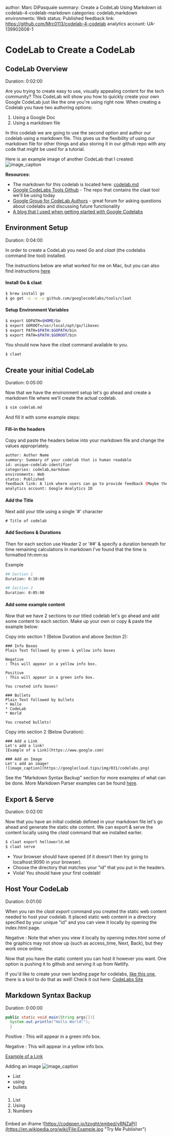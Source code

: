 author: Marc DiPasquale
summary: Create a CodeLab Using Markdown
id: codelab-4-codelab-markdown
categories: codelab,markdown
environments: Web
status: Published
feedback link: https://github.com/Mrc0113/codelab-4-codelab
analytics account: UA-139902608-1

# CodeLab to Create a CodeLab

## CodeLab Overview
Duration: 0:02:00

Are you trying to create easy to use, visually appealing content for the tech community? This CodeLab will show you how to quickly create your own Google CodeLab just like the one you're using right now. 
When creating a Codelab you have two authoring options: 
1. Using a Google Doc
1. Using a markdown file

In this codelab we are going to use the second option and author our codelab using a markdown file. This gives us the flexibility of using our markdown file for other things and also storing it in our github repo with any code that might be used for a tutorial. 

Here is an example image of another CodeLab that I created:
![image_caption](img/codelabexample.png)


**Resources:** 
* The markdown for this codelab is located here: [codelab.md](https://github.com/Mrc0113/codelab-4-codelab/blob/master/codelab.md)
* [Google CodeLabs Tools Github](https://github.com/googlecodelabs/tools) - The repo that contains the claat tool we'll be using today
* [Google Group for CodeLab Authors](https://groups.google.com/forum/#!forum/codelab-authors) - great forum for asking questions about codelabs and discussing future functionality
* [A blog that I used when getting started with Google Codelabs](https://medium.com/@mariopce/tutorial-how-to-make-tutorials-using-google-code-labs-gangdam-style-d62b35476816)

## Environment Setup
Duration: 0:04:00

In order to create a CodeLab you need *Go* and *claat* (the codelabs command line tool) installed.

The instructions below are what worked for me on Mac, but you can also find instructions [here](https://github.com/googlecodelabs/tools/tree/master/claat) 

#### Install Go & claat
``` bash
$ brew install go
$ go get -u -v -x github.com/googlecodelabs/tools/claat
```

#### Setup Environment Variables
``` bash
$ export GOPATH=$HOME/Go
$ export GOROOT=/usr/local/opt/go/libexec
$ export PATH=$PATH:$GOPATH/bin
$ export PATH=$PATH:$GOROOT/bin
```

You should now have the *claat* command available to you. 
``` bash
$ claat
```

## Create your initial CodeLab
Duration: 0:05:00

Now that we have the environment setup let's go ahead and create a markdown file where we'll create the actual codelab. 

``` bash
$ vim codelab.md
```

And fill it with some example steps:

#### Fill-in the headers
Copy and paste the headers below into your markdown file and change the values appropriately. 

``` bash
author: Author Name
summary: Summary of your codelab that is human readable
id: unique-codelab-identifier
categories: codelab,markdown
environments: Web
status: Published
feedback link: A link where users can go to provide feedback (Maybe the git repo)
analytics account: Google Analytics ID
```

#### Add the Title
Next add your title using a single '#' character
```
# Title of codelab
```

#### Add Sections & Durations
Then for each section use Header 2 or '##' & specify a duration beneath for time remaining calculations
In markdown I've found that the time is formatted hh:mm:ss

Example
``` bash
## Section 1
Duration: 0:10:00

## Section 2
Duration: 0:05:00
```

#### Add some example content
Now that we have 2 sections to our titled codelab let's go ahead and add some content to each section. 
Make up your own or copy & paste the example below: 

Copy into section 1 (Below Duration and above Section 2):
```
### Info Boxes
Plain Text followed by green & yellow info boxes 

Negative
: This will appear in a yellow info box.

Positive
: This will appear in a green info box.

You created info boxes!

### Bullets
Plain Text followed by bullets
* Hello
* CodeLab
* World

You created bullets!
```

Copy into section 2 (Below Duration): 
```
### Add a Link
Let's add a link!
[Example of a Link](https://www.google.com)

### Add an Image
Let's add an image!
![image_caption](https://googlecloud.tips/img/031/codelabs.png)
```

See the "Markdown Syntax Backup" section for more examples of what can be done. 
More Markdown Parser examples can be found [here](https://github.com/googlecodelabs/tools/tree/master/claat/parser/md).

## Export & Serve
Duration: 0:02:00

Now that you have an initial codelab defined in your markdown file let's go ahead and generate the static site content. 
We can export & serve the content locally using the *claat* command that we installed earlier. 

``` bash
$ claat export helloworld.md
$ claat serve
```

* Your browser should have opened (if it doesn't then try going to localhost:9090 in your browser). 
* Choose the directory that matches your "id" that you put in the headers. 
* Viola! You should have your first codelab!

## Host Your CodeLab
Duration: 0:01:00

When you ran the *claat export* command you created the static web content needed to host your codelab. 
It placed static web content in a directory specified by your unique "id" and you can view it locally by opening the index.html page. 

Negative
: Note that when you view it locally by opening index.html some of the graphics may not show up (such as access_time, Next, Back), but they work once online. 


Now that you have the static content you can host it however you want.
One option is pushing it to github and serving it up from Netlify.  

If you'd like to create your own landing page for codelabs, [like this one](https://codelabs.developers.google.com), there is a tool to do that as well! 
Check it out here: [CodeLabs Site](https://github.com/googlecodelabs/tools/blob/master/site/README.md)


## Markdown Syntax Backup
Duration: 0:00:00

``` Java
public static void main(String args[]){
  System.out.println("Hello World!");
  }
```

Positive
: This will appear in a green info box.

Negative
: This will appear in a yellow info box.

 [Example of a Link](https://www.google.com)

Adding an image
![image_caption](https://s3-eu-west-1.amazonaws.com/released-artifacts-3.x/assets/tutorial_images/creating-styles/step1.png)

* List
* using 
* bullets

###

1. List
1. Using
1. Numbers

###

Embed an iframe
![https://codepen.io/tzoght/embed/yRNZaPi](https://en.wikipedia.org/wiki/File:Example.jpg "Try Me Publisher")
